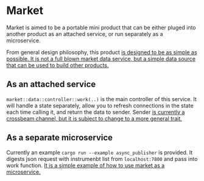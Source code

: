 # Market

Market is aimed to be a portable mini product that can be either pluged into another product as an attached service, or run separately as a microservice.

From general design philosophy, this product [is designed to be as simple as possible. It is not a full blown market data service, but a simple data source that can be used to build other products.](## "copilot says")

## As an attached service

`market::data::controller::work(..)` is the main controller of this service. It will handle a state separately, allow you to refresh connections in the state each time calling it, and return the data to sender. Sender [is currently a crossbeam channel, but it is subject to change to a more general trait.](## "copilot says")

## As a separate microservice

Currently an example `cargo run --example async_publisher` is provided. It digests json request with instrumenbt list from `localhost:7800` and pass into work function. [It is a simple example of how to use market as a microservice.](## "copilot says")
